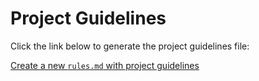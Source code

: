 # Project Guidelines

Click the link below to generate the project guidelines file:

[Create a new `rules.md` with project guidelines](https://github.com/dmitriz/aligna/new/main?filename=rules.md&value=%23%20%F0%9F%A7%AD%20Project%20Guidelines%0A%0AThis%20document%20outlines%20best%20practices%20for%20repository%20organization%2C%20script%20structure%2C%20configuration%2C%20and%20secure%20development%20workflows.%0A%0A%23%23%20%F0%9F%93%81%20Folder%20Structure%0A%0A-%20Use%20%60scripts%2F%60%20for%20all%20one-off%20or%20maintenance%20scripts%20%28e.g.%2C%20setup%2C%20cleanup%29.%0A-%20Use%20%60src%2F%60%20for%20reusable%2C%20testable%20code%20modules.%0A-%20Use%20%60.secrets%2F%60%20for%20configuration%20files%20containing%20sensitive%20data.%0A...)
